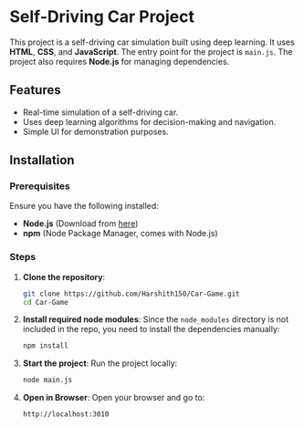 # Self-Driving Car Project

This project is a self-driving car simulation built using deep learning. It uses **HTML**, **CSS**, and **JavaScript**. The entry point for the project is `main.js`. The project also requires **Node.js** for managing dependencies.

## Features
- Real-time simulation of a self-driving car.
- Uses deep learning algorithms for decision-making and navigation.
- Simple UI for demonstration purposes.

## Installation

### Prerequisites
Ensure you have the following installed:
- **Node.js** (Download from [here](https://nodejs.org/))
- **npm** (Node Package Manager, comes with Node.js)

### Steps
1. **Clone the repository**:
    ```bash
    git clone https://github.com/Harshith150/Car-Game.git
    cd Car-Game
    ```

2. **Install required node modules**:
    Since the `node_modules` directory is not included in the repo, you need to install the dependencies manually:
    ```bash
    npm install
    ```

3. **Start the project**:
    Run the project locally:
    ```bash
    node main.js
    ```

4. **Open in Browser**:
    Open your browser and go to:
    ```
    http://localhost:3010
    ```


